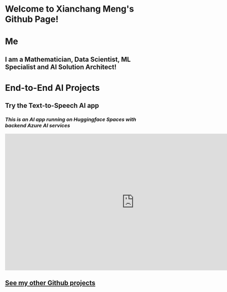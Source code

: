 # Welcome to Xianchang Meng's Github Page!

# Me
## I am a Mathematician, Data Scientist, ML Specialist and AI Solution Architect!

<div data-iframe-width="150" data-iframe-height="270" data-share-badge-id="b06aa006-b6a7-48c6-8a09-4b69c57c48b4" data-share-badge-host="https://www.credly.com"></div><script type="text/javascript" async src="//cdn.credly.com/assets/utilities/embed.js"></script>

# End-to-End AI Projects 
## Try the Text-to-Speech AI app
### *This is an AI app running on Huggingface Spaces with backend Azure AI services*
<iframe
    src="https://susanapfel-azureaitexttospeech.hf.space"
    frameborder="0"
    width="850"
    height="450"
></iframe>

## [See my other Github projects](https://github.com/xianchangmeng?tab=repositories)

